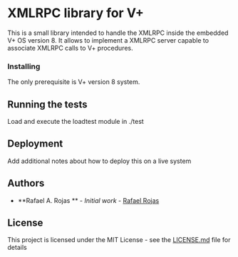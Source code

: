 # XMLRPC library for V+

This is a small library intended to handle the XMLRPC inside the embedded V+ OS version 8.
It allows to implement a XMLRPC server capable to associate XMLRPC calls to V+ procedures.

### Installing

   The only prerequisite is  V+ version 8 system.

## Running the tests

Load and execute the loadtest module in ./test

## Deployment

Add additional notes about how to deploy this on a live system


## Authors

* **Rafael A. Rojas ** - *Initial work* - [Rafael Rojas](https://gitlab.inf.unibz.it/Rafael.Rojas)


## License

This project is licensed under the MIT License - see the [LICENSE.md](LICENSE.md) file for details



